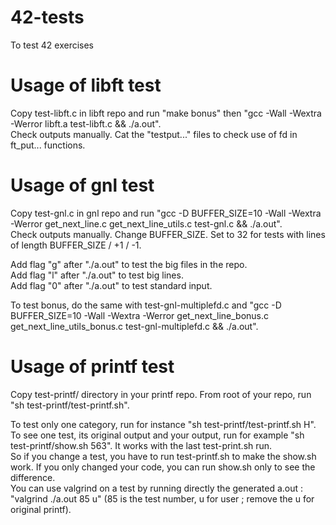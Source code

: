 # 42-tests
To test 42 exercises

# Usage of libft test
Copy test-libft.c in libft repo and run "make bonus" then "gcc -Wall -Wextra -Werror libft.a test-libft.c && ./a.out".\
Check outputs manually. Cat the "testput..." files to check use of fd in ft_put... functions.

# Usage of gnl test
Copy test-gnl.c in gnl repo and run "gcc -D BUFFER_SIZE=10 -Wall -Wextra -Werror get_next_line.c get_next_line_utils.c test-gnl.c && ./a.out".\
Check outputs manually. Change BUFFER_SIZE. Set to 32 for tests with lines of length BUFFER_SIZE / +1 / -1.


Add flag "g" after "./a.out" to test the big files in the repo.\
Add flag "l" after "./a.out" to test big lines.\
Add flag "0" after "./a.out" to test standard input.


To test bonus, do the same with test-gnl-multiplefd.c and "gcc -D BUFFER_SIZE=10 -Wall -Wextra -Werror get_next_line_bonus.c get_next_line_utils_bonus.c test-gnl-multiplefd.c && ./a.out".

# Usage of printf test
Copy test-printf/ directory in your printf repo. From root of your repo, run "sh test-printf/test-printf.sh".


To test only one category, run for instance "sh test-printf/test-printf.sh H".\
To see one test, its original output and your output, run for example "sh test-printf/show.sh 563". It works with the last test-print.sh run.\
So if you change a test, you have to run test-printf.sh to make the show.sh work. If you only changed your code, you can run show.sh only to see the difference.\
You can use valgrind on a test by running directly the generated a.out : "valgrind ./a.out 85 u" (85 is the test number, u for user ; remove the u for original printf).

